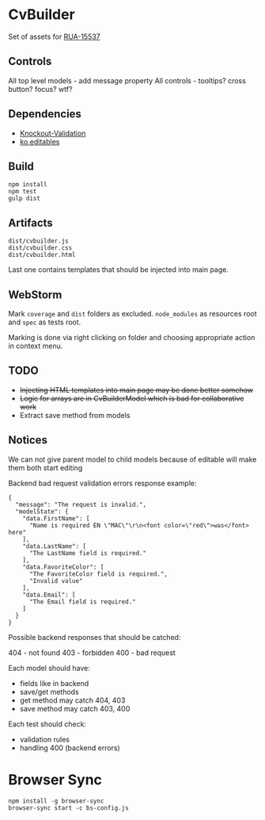 CvBuilder
=========

Set of assets for [RUA-15537](https://rabota.atlassian.net/browse/RUA-15537)

Controls
--------

All top level models - add message property
All controls - tooltips? cross button? focus? wtf?


Dependencies
------------

 * [Knockout-Validation](https://github.com/Knockout-Contrib/Knockout-Validation)
 * [ko.editables](https://github.com/romanych/ko.editables)

Build
-----

	npm install
	npm test
	gulp dist

Artifacts
---------

	dist/cvbuilder.js
	dist/cvbuilder.css
	dist/cvbuilder.html

Last one contains templates that should be injected into main page.

WebStorm
--------

Mark `coverage` and `dist` folders as excluded. `node_modules` as resources root and `spec` as tests root.

Marking is done via right clicking on folder and choosing appropriate action in context menu.

TODO
----

 * <s>Injecting HTML templates into main page may be done better somehow</s>
 * <s>Logic for arrays are in CvBuilderModel which is bad for collaborative work</s>
 * Extract save method from models

Notices
-------

We can not give parent model to child models because of editable will make them both start editing

Backend bad request validation errors response example:

	{
	  "message": "The request is invalid.",
	  "modelState": {
		"data.FirstName": [
		  "Name is required EN \"MAC\"\r\n<font color=\"red\">was</font> here"
		],
		"data.LastName": [
		  "The LastName field is required."
		],
		"data.FavoriteColor": [
		  "The FavoriteColor field is required.",
		  "Invalid value"
		],
		"data.Email": [
		  "The Email field is required."
		]
	  }
	}


Possible backend responses that should be catched:

404 - not found
403 - forbidden
400 - bad request


Each model should have:

 * fields like in backend
 * save/get methods
 * get method may catch 404, 403
 * save method may catch 403, 400

Each test should check:

 * validation rules
 * handling 400 (backend errors)

Browser Sync
============

	npm install -g browser-sync
	browser-sync start -c bs-config.js
